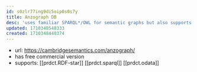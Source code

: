 ```yaml
---
id: s0zlr77ing9di5oip0s0s7y
title: Anzograph DB
desc: 'uses familiar SPARQL*/OWL for semantic graphs but also supports Labeled Property Graphs'
updated: 1710348548333
created: 1710348440374
---
```


- url: https://cambridgesemantics.com/anzograph/
- has free commercial version
- supports: [[prdct.RDF-star]] [[prdct.sparql]] [[prdct.odata]]